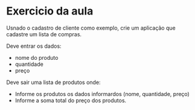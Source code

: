 # Exercicio da aula

Usnado o cadastro de cliente como exemplo, crie um aplicação que cadastre um lista de compras.

Deve entrar os dados:
- nome do produto
- quantidade
- preço

Deve sair uma lista de produtos onde:

- Informe os produtos os dados informardos (nome, quantidade, preço)
- Informe a soma total do preço dos produtos.